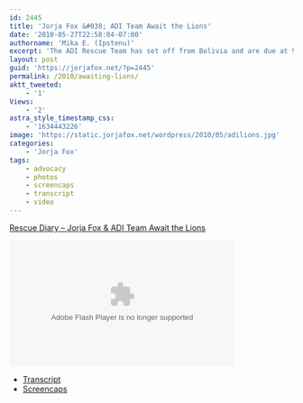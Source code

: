 ```yaml
---
id: 2445
title: 'Jorja Fox &#038; ADI Team Await the Lions'
date: '2010-05-27T22:58:04-07:00'
authorname: 'Mika E. (Ipstenu)'
excerpt: 'The ADI Rescue Team has set off from Bolivia and are due at 9:30pm PT.  ADI San Francisco, with Jorja, await. In the meantime, Jorja''s going to speak to ABC.'
layout: post
guid: 'https://jorjafox.net/?p=2445'
permalink: /2010/awaiting-lions/
aktt_tweeted:
    - '1'
Views:
    - '2'
astra_style_timestamp_css:
    - '1634443226'
image: 'https://static.jorjafox.net/wordpress/2010/05/adilions.jpg'
categories:
    - 'Jorja Fox'
tags:
    - advocacy
    - photos
    - screencaps
    - transcript
    - video
---
```


<a href="http://adirescuediary.com/2010/05/27/rescue-diary-jorja-fox-adi-team-await-the-lions/">Rescue Diary – Jorja Fox & ADI Team Await the Lions</a>

<embed src="http://v.wordpress.com/wp-content/plugins/video/flvplayer.swf?ver=1.21" type="application/x-shockwave-flash" width="400" height="224" seamlesstabbing="true" allowfullscreen="true" allowscriptaccess="always" overstretch="true" flashvars="guid=AUXv1ZoI&amp;width=400&amp;height=224&amp;locksize=no&amp;dynamicseek=false&amp;qc_publisherId=p-18-mFEk4J448M" title="Flight to Freedom - Jorja Fox &amp; ADI Team Await the Lions"></embed>

<ul>
	<li><a href="https://jorjafox.net/wiki/ADI_Rescue_Diary_(27_May_2010b)">Transcript</a></li>
	<li><a href="https://jorjafox.net/gallery/tv/advocacy/20100500-adilions/27-update">Screencaps</a></li>
</ul>

